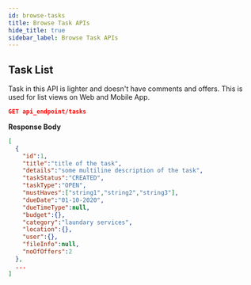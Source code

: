 ```yaml
---
id: browse-tasks
title: Browse Task APIs
hide_title: true
sidebar_label: Browse Task APIs
---
```


## Task List
Task in this API is lighter and doesn't have comments and offers. This is used for list views on Web and Mobile App.

```json
GET api_endpoint/tasks
```
**Response Body**

```json
[
  {
    "id":1,
    "title":"title of the task",
    "details":"some multiline description of the task",
    "taskStatus":"CREATED",
    "taskType":"OPEN",
    "mustHaves":["string1","string2","string3"],
    "dueDate":"01-10-2020",
    "dueTimeType":null,
    "budget":{},
    "category":"laundary services",
    "location":{},
    "user":{},
    "fileInfo":null,
    "noOfOffers":2
  },
  ...
]
```